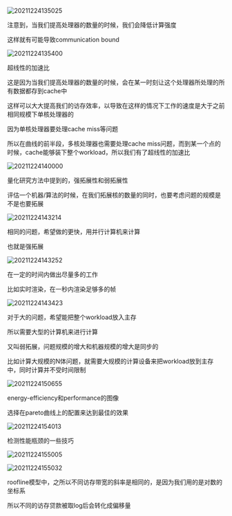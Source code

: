 ![20211224135025](https://picsheep.oss-cn-beijing.aliyuncs.com/pic/20211224135025.png)

注意到，当我们提高处理器的数量的时候，我们会降低计算强度

这样就有可能导致communication bound

![20211224135400](https://picsheep.oss-cn-beijing.aliyuncs.com/pic/20211224135400.png)

超线性的加速比

这是因为当我们提高处理器的数量的时候，会在某一时刻让这个处理器所处理的所有数据都存到cache中

这样可以大大提高我们的访存效率，以导致在这样的情况下工作的速度是大于之前相同规模下单核处理器的

因为单核处理器要处理cache miss等问题

所以在曲线的前半段，多核处理器也需要处理cache miss问题，而到某一个点的时候，cache能够装下整个workload，所以我们有了超线性的加速比

![20211224140000](https://picsheep.oss-cn-beijing.aliyuncs.com/pic/20211224140000.png)

量化研究方法中提到的，强拓展性和弱拓展性

评估一个机器/算法的时候，在我们拓展核的数量的同时，也要考虑问题的规模是不是也要拓展

![20211224143214](https://picsheep.oss-cn-beijing.aliyuncs.com/pic/20211224143214.png)

相同的问题，希望做的更快，用并行计算机来计算

也就是强拓展

![20211224143252](https://picsheep.oss-cn-beijing.aliyuncs.com/pic/20211224143252.png)

在一定的时间内做出尽量多的工作

比如实时渲染，在一秒内渲染足够多的帧

![20211224143423](https://picsheep.oss-cn-beijing.aliyuncs.com/pic/20211224143423.png)

对于大的问题，希望能把整个workload放入主存

所以需要大型的计算机来进行计算

又叫弱拓展，问题规模的增大和机器规模的增大是同步的

比如计算大规模的N体问题，就需要大规模的计算设备来把workload放到主存中，同时计算并不受时间限制

![20211224150655](https://picsheep.oss-cn-beijing.aliyuncs.com/pic/20211224150655.png)

energy-efficiency和performance的图像

选择在pareto曲线上的配置来达到最佳的效果

![20211224154013](https://picsheep.oss-cn-beijing.aliyuncs.com/pic/20211224154013.png)

检测性能瓶颈的一些技巧

![20211224155005](https://picsheep.oss-cn-beijing.aliyuncs.com/pic/20211224155005.png)

![20211224155032](https://picsheep.oss-cn-beijing.aliyuncs.com/pic/20211224155032.png)

roofline模型中，之所以不同访存带宽的斜率是相同的，是因为我们用的是对数的坐标系

所以不同的访存贷款被取log后会转化成偏移量